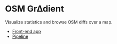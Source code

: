 # OSM Gr∆dient
Visualize statistics and browse OSM diffs over a map.

- [Front-end app](web-vite/README.md)
- [Pipeline](pipeline/README.md)
